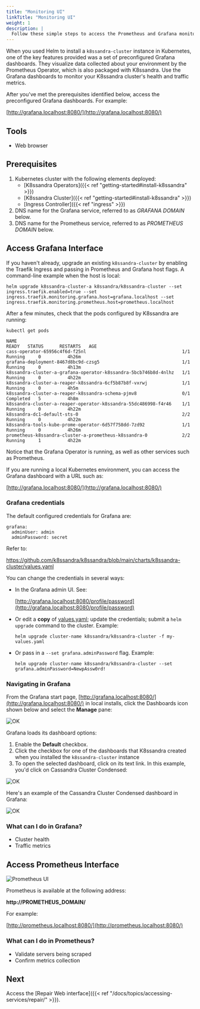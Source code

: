 ```yaml
---
title: "Monitoring UI"
linkTitle: "Monitoring UI"
weight: 1
description: |
  Follow these simple steps to access the Prometheus and Grafana monitoring interfaces.
---
```


When you used Helm to install a `k8ssandra-cluster` instance in Kubernetes, one of the key features provided was a set of preconfigured Grafana dashboards. They visualize data collected about your environment by the Prometheus Operator, which is also packaged with K8ssandra. Use the Grafana dashboards to monitor your K8ssandra cluster's health and traffic metrics.  

After you've met the prerequisites identified below, access the preconfigured Grafana dashboards. For example:

[http://grafana.localhost:8080/](http://grafana.localhost:8080/)

## Tools

* Web browser

## Prerequisites

1. Kubernetes cluster with the following elements deployed:
   * [K8ssandra Operators]({{< ref "getting-started#install-k8ssandra" >}})
   * [K8ssandra Cluster]({{< ref "getting-started#install-k8ssandra" >}})
   * [Ingress Controller]({{< ref "ingress" >}})
1. DNS name for the Grafana service, referred to as _GRAFANA DOMAIN_ below.
1. DNS name for the Prometheus service, referred to as _PROMETHEUS DOMAIN_
   below.

## Access Grafana Interface

If you haven't already, upgrade an existing `k8ssandra-cluster` by enabling the Traefik Ingress and passing in Prometheus and Grafana host flags. A command-line example when the host is local:

`helm upgrade k8ssandra-cluster-a k8ssandra/k8ssandra-cluster --set ingress.traefik.enabled=true --set ingress.traefik.monitoring.grafana.host=grafana.localhost --set ingress.traefik.monitoring.prometheus.host=prometheus.localhost`

After a few minutes, check that the pods configured by K8ssandra are running:

`kubectl get pods`
```
NAME                                                              READY   STATUS      RESTARTS   AGE
cass-operator-65956c4f6d-f25nl                                    1/1     Running     0          4h26m
grafana-deployment-8467d8bc9d-czsg5                               1/1     Running     0          4h13m
k8ssandra-cluster-a-grafana-operator-k8ssandra-5bcb746b8d-4nlhz   1/1     Running     0          4h22m
k8ssandra-cluster-a-reaper-k8ssandra-6cf5b87b8f-vxrwj             1/1     Running     0          4h5m
k8ssandra-cluster-a-reaper-k8ssandra-schema-pjmv8                 0/1     Completed   5          4h8m
k8ssandra-cluster-a-reaper-operator-k8ssandra-55dc486998-f4r46    1/1     Running     0          4h22m
k8ssandra-dc1-default-sts-0                                       2/2     Running     0          4h22m
k8ssandra-tools-kube-prome-operator-6d57f758dd-7zd92              1/1     Running     0          4h26m
prometheus-k8ssandra-cluster-a-prometheus-k8ssandra-0             2/2     Running     1          4h22m
```

Notice that the Grafana Operator is running, as well as other services such as Prometheus.

If you are running a local Kubernetes environment, you can access the Grafana dashboard with a URL such as:

[http://grafana.localhost:8080/](http://grafana.localhost:8080/)

### Grafana credentials

The default configured credentials for Grafana are:

```
grafana:
  adminUser: admin
  adminPassword: secret
```

Refer to:

https://github.com/k8ssandra/k8ssandra/blob/main/charts/k8ssandra-cluster/values.yaml

You can change the credentials in several ways:

* In the Grafana admin UI. See:

    [http://grafana.localhost:8080/profile/password](http://grafana.localhost:8080/profile/password)

* Or edit a **copy** of [values.yaml](https://github.com/k8ssandra/k8ssandra/blob/main/charts/k8ssandra-cluster/values.yaml); update the credentials; submit a `helm upgrade` command to the cluster. Example: 

    `helm upgrade cluster-name k8ssandra/k8ssandra-cluster -f my-values.yaml`
 
* Or pass in a `--set grafana.adminPassword` flag. Example:

    `helm upgrade cluster-name k8ssandra/k8ssandra-cluster --set  grafana.adminPassword=NewpAssw0rd!`

### Navigating in Grafana

From the Grafana start page, [http://grafana.localhost:8080/](http://grafana.localhost:8080/) in local installs, click the Dashboards icon shown below and select the **Manage** pane:

![OK](grafana-dashboards-icon.png)

Grafana loads its dashboard options:

1. Enable the **Default** checkbox.
1. Click the checkbox for one of the dashboards that K8ssandra created when you installed the `k8ssandra-cluster` instance
1. To open the selected dashboard, click on its text link. In this example, you'd click on Cassandra Cluster Condensed:

![OK](grafana-dashboards-default-selected1.png)

Here's an example of the Cassandra Cluster Condensed dashboard in Grafana:

![OK](grafana-cass-cluster-condensed.png)

### What can I do in Grafana?

* Cluster health
* Traffic metrics

## Access Prometheus Interface

![Prometheus UI](prometheus-example.png)

Prometheus is available at the following address:

**http://PROMETHEUS_DOMAIN/**

For example:

[http://prometheus.localhost:8080/](http://prometheus.localhost:8080/)

### What can I do in Prometheus?

* Validate servers being scraped
* Confirm metrics collection

## Next

Access the [Repair Web interface]({{< ref "/docs/topics/accessing-services/repair/" >}}).
